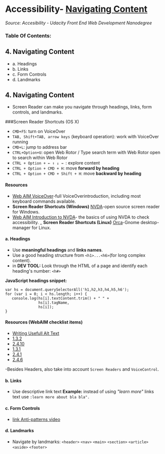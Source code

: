 # Accessibility- [Navigating Content](#1-navigating-content)
_Source: Accesibility - Udacity Front End Web Development Nanodegree_

### Table Of Contents:
## 4. Navigating Content
- a. Headings
- b. Links
- c. Form Controls
- d. Landmarks

## 4. Navigating Content
- Screen Reader can make you navigate through headings, links, form controls, and landmarks.

###Screen Reader Shortcuts (OS X)
- `CMD+F5`: turn on VoiceOver 
- `TAB, Shift+TAB, arrow keys` (keyboard operation): work with VoiceOver running
- `CMD+L`: jump to address bar
- `CTRL+Option+U`: open Web Rotor / Type search term with Web Rotor open to search within Web Rotor
- `CTRL + Option + ← ↑ ↓ → `: explore content
- `CTRL + Option + CMD + H`: move __forward by heading__
- `CTRL + Option + CMD + Shift + H`: move __backward by heading__

#### Resources
- [Web AIM VoiceOver](https://webaim.org/articles/voiceover/)-full VoiceOverintroduction, including most keyboard commands available.
- __Screen Reader Shortcuts (Windows)__ [NVDA](https://www.nvaccess.org/)-open source screen reader for Windows. 
- [Web AIM Introduction to NVDA](https://webaim.org/articles/nvda/)- the basics of using NVDA to check accessibility.
_ __Screen Reader Shortcuts (Linux)__ [Orca](https://help.gnome.org/users/orca/stable/)-Gnome desktop-manager for Linux. 

#### a. Headings
- Use __meaningful headings__ and __links names__.
- Use a good heading structure from `<h1>...<h6>`(for long complex content).
- in __DEV TOOL:__ Look through the HTML of a page and identify each heading's number: `<h#>`

__JavaScript headings snippet:__
```
var hs = document.querySelectorAll('h1,h2,h3,h4,h5,h6');
for (var i = 0; i < hs.length; i++) {
   console.log(hs[i].textContent.trim() + " " +  
               hs[i].tagName,
               hs[i]);
}
```
#### Resources (WebAIM checklist items)
- [Writing Usefull Alt Text](https://webaim.org/techniques/alttext/)
- [1.3.2](http://webaim.org/standards/wcag/checklist#sc1.3.2)
- [2.4.10](http://webaim.org/standards/wcag/checklist#sc2.4.10)
- [1.3.1](http://webaim.org/standards/wcag/checklist#sc1.3.1)
- [2.4.1](http://webaim.org/standards/wcag/checklist#sc2.4.1)
- [2.4.6](http://webaim.org/standards/wcag/checklist#sc2.4.6)

-Besides Headers, also take into account `Screen Readers` and `VoiceControl`.

#### b. Links
- Use descriptive link text 
__Example:__ instead of using _"learn more"_ links text use `:learn more about bla bla".`

#### c. Form Controls
- [link Anti-patterns video](https://youtu.be/SiblO4dfYBg)

#### d. Landmarks
- Navigate by landmarks:
`<header>`
`<nav>`
`<main>`
`<section>`
`<article>`
`<aside>`
`<footer>`

